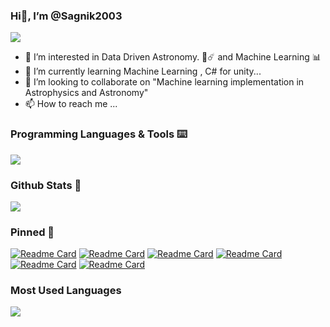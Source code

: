 
### Hi👋, I’m @Sagnik2003
![](https://komarev.com/ghpvc/?username=Sagnik2003&style=flat&abbreviated=true)
- 👀 I’m interested in Data Driven Astronomy.    🔭☄️ and  Machine Learning 📊  
- 🌱 I’m currently learning Machine Learning , C# for unity...
- 💞️ I’m looking to collaborate on "Machine learning implementation in Astrophysics and Astronomy" 
- 📫 How to reach me ...

<!---
Sagnik2003/Sagnik2003 is a ✨ special ✨ repository because its `README.md` (this file) appears on your GitHub profile.
You can click the Preview link to take a look at your changes.
--->

### Programming Languages & Tools ⌨️
<p>
  <a href="https://skillicons.dev">
    <img src="https://skillicons.dev/icons?i=vscode,c,py,html,css,js,bootstrap,tailwind,java,blender,figma,cs,git,ai,kali,linux,mint,ps,pytorch,sklearn,tensorflow,ubuntu,unreal,ae&perline=8" />
  </a>
</p>

### Github Stats 📑
<picture>
  <source
    srcset="https://github-readme-stats.vercel.app/api?username=Sagnik2003&rank_icon=github&theme=transparent&show=reviews,discussions_started,discussions_answered,prs_merged,prs_merged_percentage"
    media="(prefers-color-scheme: dark)"
  />
  <source
    srcset="https://github-readme-stats.vercel.app/api?username=Sagnik2003&rank_icon=github&show=reviews,discussions_started,discussions_answered,prs_merged,prs_merged_percentage"
    media="(prefers-color-scheme: light), (prefers-color-scheme: no-preference)"
  />
  <img src="https://github-readme-stats.vercel.app/api?username=Sagnik2003&rank_icon=github&theme=transparent&show=reviews,discussions_started,discussions_answered,prs_merged,prs_merged_percentage" />
</picture>

### Pinned 📌
[![Readme Card](https://github-readme-stats.vercel.app/api/pin/?username=Sagnik2003&repo=Gamma-Net-alpha-&theme=transparent)](https://github.com/Necromancer1009/github-readme-stats)
[![Readme Card](https://github-readme-stats.vercel.app/api/pin/?username=Sagnik2003&repo=Large-Fish-Dataset&theme=transparent)](https://github.com/Necromancer1009/github-readme-stats)
[![Readme Card](https://github-readme-stats.vercel.app/api/pin/?username=Sagnik2003&repo=Segmentation-on-Satillite-Image-of-Water-Bodies&theme=transparent)](https://github.com/Necromancer1009/github-readme-stats)
[![Readme Card](https://github-readme-stats.vercel.app/api/pin/?username=Sagnik2003&repo=Brain-Tumor-Segmentation&theme=transparent)](https://github.com/Necromancer1009/github-readme-stats)
[![Readme Card](https://github-readme-stats.vercel.app/api/pin/?username=Sagnik2003&repo=COVID---CXR-4-data-classification&theme=transparent)](https://github.com/Necromancer1009/github-readme-stats)
[![Readme Card](https://github-readme-stats.vercel.app/api/pin/?username=Sagnik2003&repo=Brain-Tumor-detection-Using-MRI-imges&theme=transparent)](https://github.com/Necromancer1009/github-readme-stats)


### Most Used Languages 
<picture>
  <source
    srcset="https://github-readme-stats.vercel.app/api/top-langs/?username=Sagnik2003&layout=compact&show_icons=true&theme=transparent"
    media="(prefers-color-scheme: dark)"
  />
  <source
    srcset="https://github-readme-stats.vercel.app/api/top-langs/?username=Sagnik2003&layout=compact&show_icons=true"
    media="(prefers-color-scheme: light), (prefers-color-scheme: no-preference)"
  />
  <img src="https://github-readme-stats.vercel.app/api/top-langs/?username=Sagnik2003&layout=compact&show_icons=true" />
</picture>

